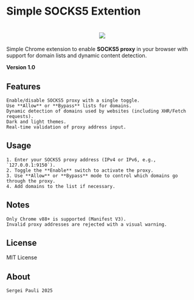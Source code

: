 # Simple SOCKS5 Extention

<h1 align="center">
  <img src="https://interface.sergeipauli.ru/simple_socks_5_banner_gh.jpg" style="max-width:100%; height:auto;">
</h1>

Simple Chrome extension to enable **SOCKS5 proxy** in your browser with support for domain lists and dynamic content detection.

**Version 1.0**

## Features

	Enable/disable SOCKS5 proxy with a single toggle.
	Use **Allow** or **Bypass** lists for domains.
	Dynamic detection of domains used by websites (including XHR/Fetch requests).
	Dark and light themes.
	Real-time validation of proxy address input.

## Usage

	1. Enter your SOCKS5 proxy address (IPv4 or IPv6, e.g., `127.0.0.1:9150`).
	2. Toggle the **Enable** switch to activate the proxy.
	3. Use **Allow** or **Bypass** mode to control which domains go through the proxy.
	4. Add domains to the list if necessary.

## Notes

	Only Chrome v88+ is supported (Manifest V3).
	Invalid proxy addresses are rejected with a visual warning.

## License

MIT License

## About
	Sergei Pauli 2025